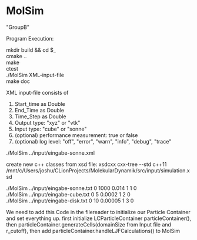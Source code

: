 MolSim
===

"GroupB"

Program Execution:

mkdir build && cd $_  
cmake ..  
make  
ctest  
./MolSim XML-input-file  
make doc

XML input-file consists of

1. Start_time as Double
2. End_Time as Double
3. Time_Step as Double
4. Output type: "xyz" or "vtk"
5. Input type: "cube" or "sonne"
6. (optional) performance measurement: true or false
7. (optional) log level: "off", "error", "warn", "info", "debug", "trace"

./MolSim ../input/eingabe-sonne.xml

create new c++ classes from xsd file:
xsdcxx cxx-tree --std c++11 /mnt/c/Users/joshu/CLionProjects/MolekularDynamik/src/input/simulation.xsd

./MolSim ../input/eingabe-sonne.txt 0 1000 0.014 1 1 0  
./MolSim ../input/eingabe-cube.txt 0 5 0.0002 1 2 0  
./MolSim ../input/eingabe-disk.txt 0 10 0.00005 1 3 0

We need to add this Code in the filereader to initialize our Particle Container and set everything up.
first initialize LCParticleContainer particleContainer(), then particleContainer.generateCells(domainSize from Input file and r_cutoff), then add particleContainer.handleLJFCalculations() to MolSim
